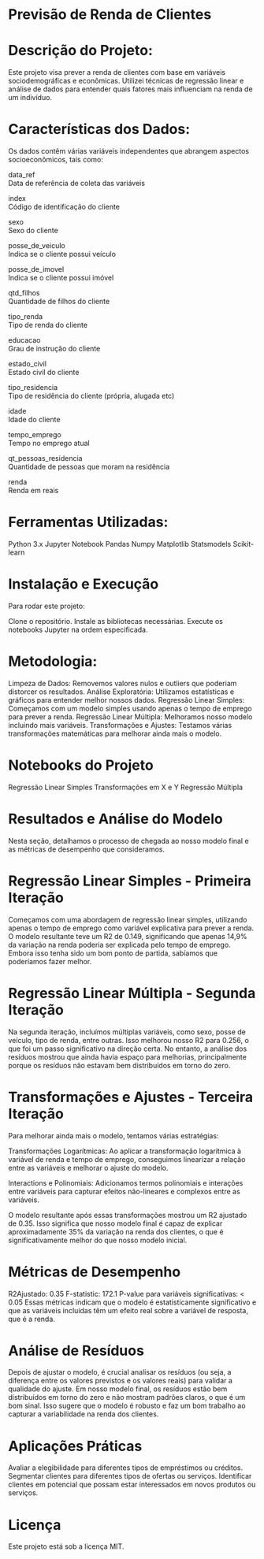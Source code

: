 # ﻿Previsão de Renda de Clientes


# Descrição do Projeto:
Este projeto visa prever a renda de clientes com base em variáveis sociodemográficas e econômicas. Utilizei técnicas de regressão linear e análise de dados para entender quais fatores mais influenciam na renda de um indivíduo.

# Características dos Dados:
Os dados contêm várias variáveis independentes que abrangem aspectos socioeconômicos, tais como:


data_ref	             
Data de referência de coleta das variáveis

index	                  
Código de identificação do cliente

sexo	                  
Sexo do cliente

posse_de_veiculo	      
Indica se o cliente possui veículo

posse_de_imovel	        
Indica se o cliente possui imóvel

qtd_filhos	            
Quantidade de filhos do cliente

tipo_renda	            
Tipo de renda do cliente

educacao	              
Grau de instrução do cliente

estado_civil	          
Estado civil do cliente

tipo_residencia	        
Tipo de residência do cliente (própria, alugada etc)

idade	                  
Idade do cliente

tempo_emprego	          
Tempo no emprego atual

qt_pessoas_residencia	  
Quantidade de pessoas que moram na residência

renda	                  
Renda em reais


# Ferramentas Utilizadas:
Python 3.x
Jupyter Notebook
Pandas
Numpy
Matplotlib
Statsmodels
Scikit-learn

# Instalação e Execução
Para rodar este projeto:

Clone o repositório.
Instale as bibliotecas necessárias.
Execute os notebooks Jupyter na ordem especificada.

# Metodologia:
Limpeza de Dados: Removemos valores nulos e outliers que poderiam distorcer os resultados.
Análise Exploratória: Utilizamos estatísticas e gráficos para entender melhor nossos dados.
Regressão Linear Simples: Começamos com um modelo simples usando apenas o tempo de emprego para prever a renda.
Regressão Linear Múltipla: Melhoramos nosso modelo incluindo mais variáveis.
Transformações e Ajustes: Testamos várias transformações matemáticas para melhorar ainda mais o modelo.

# Notebooks do Projeto
Regressão Linear Simples
Transformações em X e Y
Regressão Múltipla

# Resultados e Análise do Modelo
Nesta seção, detalhamos o processo de chegada ao nosso modelo final e as métricas de desempenho que consideramos.

# Regressão Linear Simples - Primeira Iteração
Começamos com uma abordagem de regressão linear simples, utilizando apenas o tempo de emprego como variável explicativa para prever a renda. O modelo resultante teve um R2 de 0.149, significando que apenas 14,9% da variação na renda poderia ser explicada pelo tempo de emprego. Embora isso tenha sido um bom ponto de partida, sabíamos que poderíamos fazer melhor.

# Regressão Linear Múltipla - Segunda Iteração
Na segunda iteração, incluímos múltiplas variáveis, como sexo, posse de veículo, tipo de renda, entre outras. Isso melhorou nosso R2 para 0.256, o que foi um passo significativo na direção certa. No entanto, a análise dos resíduos mostrou que ainda havia espaço para melhorias, principalmente porque os resíduos não estavam bem distribuídos em torno do zero.

# Transformações e Ajustes - Terceira Iteração
Para melhorar ainda mais o modelo, tentamos várias estratégias:

Transformações Logarítmicas: Ao aplicar a transformação logarítmica à variável de renda e tempo de emprego, conseguimos linearizar a relação entre as variáveis e melhorar o ajuste do modelo.

Interactions e Polinomiais: Adicionamos termos polinomiais e interações entre variáveis para capturar efeitos não-lineares e complexos entre as variáveis.

O modelo resultante após essas transformações mostrou um R2 ajustado de 0.35. Isso significa que nosso modelo final é capaz de explicar aproximadamente 35% da variação na renda dos clientes, o que é significativamente melhor do que nosso modelo inicial.

# Métricas de Desempenho 
R2Ajustado: 0.35
F-statistic: 172.1
P-value para variáveis significativas: < 0.05
Essas métricas indicam que o modelo é estatisticamente significativo e que as variáveis incluídas têm um efeito real sobre a variável de resposta, que é a renda.

# Análise de Resíduos
Depois de ajustar o modelo, é crucial analisar os resíduos (ou seja, a diferença entre os valores previstos e os valores reais) para validar a qualidade do ajuste. Em nosso modelo final, os resíduos estão bem distribuídos em torno do zero e não mostram padrões claros, o que é um bom sinal. Isso sugere que o modelo é robusto e faz um bom trabalho ao capturar a variabilidade na renda dos clientes.

# Aplicações Práticas

Avaliar a elegibilidade para diferentes tipos de empréstimos ou créditos.
Segmentar clientes para diferentes tipos de ofertas ou serviços.
Identificar clientes em potencial que possam estar interessados em novos produtos ou serviços.

# Licença
Este projeto está sob a licença MIT.
